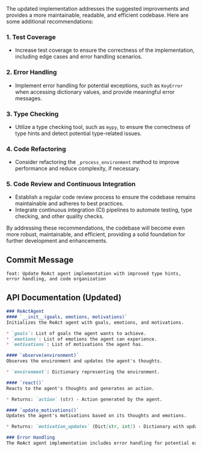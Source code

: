 The updated implementation addresses the suggested improvements and provides a more maintainable, readable, and efficient codebase. Here are some additional recommendations:

### 1. **Test Coverage**

*   Increase test coverage to ensure the correctness of the implementation, including edge cases and error handling scenarios.

### 2. **Error Handling**

*   Implement error handling for potential exceptions, such as `KeyError` when accessing dictionary values, and provide meaningful error messages.

### 3. **Type Checking**

*   Utilize a type checking tool, such as `mypy`, to ensure the correctness of type hints and detect potential type-related issues.

### 4. **Code Refactoring**

*   Consider refactoring the `_process_environment` method to improve performance and reduce complexity, if necessary.

### 5. **Code Review and Continuous Integration**

*   Establish a regular code review process to ensure the codebase remains maintainable and adheres to best practices.
*   Integrate continuous integration (CI) pipelines to automate testing, type checking, and other quality checks.

By addressing these recommendations, the codebase will become even more robust, maintainable, and efficient, providing a solid foundation for further development and enhancements.

**Commit Message**
-----------------

`feat: Update ReAct agent implementation with improved type hints, error handling, and code organization`

**API Documentation (Updated)**
---------------------------

```markdown
### ReActAgent
#### `__init__(goals, emotions, motivations)`
Initializes the ReAct agent with goals, emotions, and motivations.

* `goals`: List of goals the agent wants to achieve.
* `emotions`: List of emotions the agent can experience.
* `motivations`: List of motivations the agent has.

#### `observe(environment)`
Observes the environment and updates the agent's thoughts.

* `environment`: Dictionary representing the environment.

#### `react()`
Reacts to the agent's thoughts and generates an action.

* Returns: `action` (str) - Action generated by the agent.

#### `update_motivations()`
Updates the agent's motivations based on its thoughts and emotions.

* Returns: `motivation_updates` (Dict[str, int]) - Dictionary with updated motivation intensities.

### Error Handling
The ReAct agent implementation includes error handling for potential exceptions, such as `KeyError` when accessing dictionary values. Error messages are provided to facilitate debugging and error resolution.
```